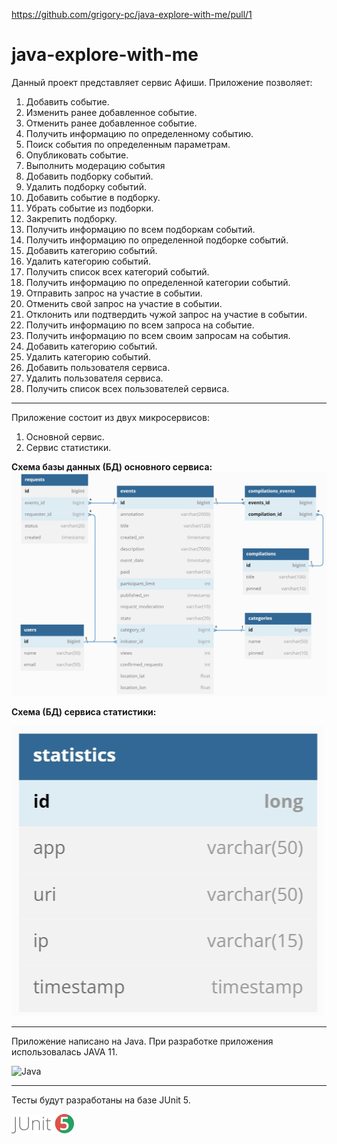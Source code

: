 https://github.com/grigory-pc/java-explore-with-me/pull/1

# java-explore-with-me
Данный проект представляет сервис Афиши.
Приложение позволяет:
1. Добавить событие.
2. Изменить ранее добавленное событие.
3. Отменить ранее добавленное событие.
4. Получить информацию по определенному событию.
5. Поиск события по определенным параметрам.
6. Опубликовать событие.
7. Выполнить модерацию события
8. Добавить подборку событий.
9. Удалить подборку событий.
10. Добавить событие в подборку.
11. Убрать событие из подборки.
12. Закрепить подборку.
13. Получить информацию по всем подборкам событий.
14. Получить информацию по определенной подборке событий.
15. Добавить категорию событий.
16. Удалить категорию событий.
17. Получить список всех категорий событий.
18. Получить информацию по определенной категории событий.
19. Отправить запрос на участие в событии.
20. Отменить свой запрос на участие в событии.
21. Отклонить или подтвердить чужой запрос на участие в событии.
22. Получить информацию по всем запроса на событие.
23. Получить информацию по всем своим запросам на события.
24. Добавить категорию событий.
25. Удалить категорию событий.
26. Добавить пользователя сервиса.
27. Удалить пользователя сервиса.
28. Получить список всех пользователей сервиса.

---
Приложение состоит из двух микросервисов:
1. Основной сервис.
2. Сервис статистики.

<b>Схема базы данных (БД) основного сервиса:</b>
![Схема БД сервиса java-explore-with-me main](https://github.com/grigory-pc/java-explore-with-me/blob/develop/Scheme_DB_Main_03.jpg?raw=true)

<b>Схема (БД) сервиса статистики:</b>

![Схема БД сервиса java-explore-with-me stats](https://github.com/grigory-pc/java-explore-with-me/blob/develop/Scheme_DB_Stat_02.jpg?raw=true)

---
Приложение написано на Java.
При разработке приложения использовалась JAVA 11.

![Java](https://img.shields.io/badge/java-%23ED8B00.svg?style=for-the-badge&logo=java&logoColor=white)

--- 
Тесты будут разработаны на базе JUnit 5.

![JUnit5](https://github.com/grigory-pc/java-explore-with-me/blob/develop/junit5-logo_1.png?raw=true)



